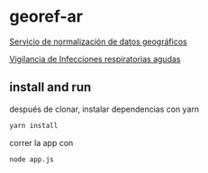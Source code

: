 # georef-ar

[Servicio de normalización de datos geográficos](https://datos.gob.ar/dataset/modernizacion-servicio-normalizacion-datos-geograficos)

[Vigilancia de Infecciones respiratorias agudas](https://datos.gob.ar/dataset/salud-vigilancia-infecciones-respiratorias-agudas)

## install and run

después de clonar, instalar dependencias con yarn

```bash
yarn install
```

correr la app con

```bash
node app.js
```
